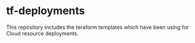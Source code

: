 # tf-deployments
This repository includes the teraform templates which have been using for Cloud resource deployments.

